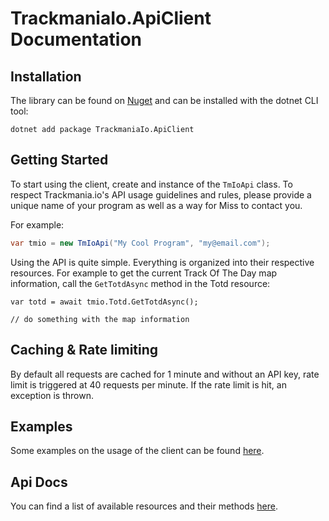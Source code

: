 # TrackmaniaIo.ApiClient Documentation

## Installation
The library can be found on [Nuget](https://www.nuget.org/packages/TrackmaniaIo.ApiClient) and can be installed with the dotnet CLI tool:
```
dotnet add package TrackmaniaIo.ApiClient
```

## Getting Started
To start using the client, create and instance of the `TmIoApi` class. To respect Trackmania.io's API usage guidelines and rules, please provide a unique name of your program as well as a way for Miss to contact you.

For example:
```cs
var tmio = new TmIoApi("My Cool Program", "my@email.com");
```

Using the API is quite simple. Everything is organized into their respective resources. For example to get the current Track Of The Day map information, call the `GetTotdAsync` method in the Totd resource:
```
var totd = await tmio.Totd.GetTotdAsync();

// do something with the map information
```

## Caching & Rate limiting
By default all requests are cached for 1 minute and without an API key, rate limit is triggered at 40 requests per minute. If the rate limit is hit, an exception is thrown.

## Examples
Some examples on the usage of the client can be found [here](https://github.com/snixtho/TrackmaniaIo.ApiClient/tree/master/src/Examples).

## Api Docs
You can find a list of available resources and their methods [here](api/TrackmaniaIo.ApiClient.Resources.html).

